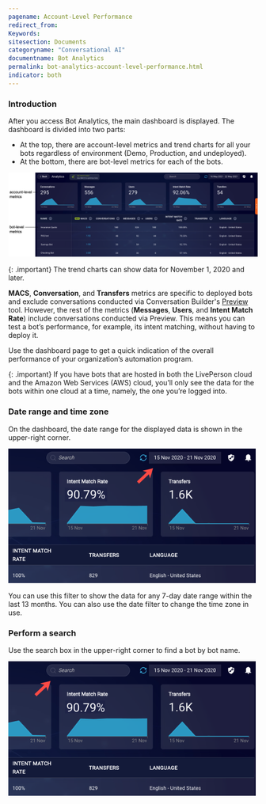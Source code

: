 ```yaml
---
pagename: Account-Level Performance
redirect_from:
Keywords:
sitesection: Documents
categoryname: "Conversational AI"
documentname: Bot Analytics
permalink: bot-analytics-account-level-performance.html
indicator: both
---
```


### Introduction
After you access Bot Analytics, the main dashboard is displayed. The dashboard is divided into two parts:

* At the top, there are account-level metrics and trend charts for all your bots regardless of environment (Demo, Production, and undeployed).
* At the bottom, there are bot-level metrics for each of the bots.

<img style="width:800px" src="img/ConvoBuilder/ba_dashboard.png">

{: .important}
The trend charts can show data for November 1, 2020 and later.

**MACS**, **Conversation**, and **Transfers** metrics are specific to deployed bots and exclude conversations conducted via Conversation Builder's [Preview](conversation-builder-testing-deployment-previewing.html) tool. However, the rest of the metrics (**Messages**, **Users**, and **Intent Match Rate**) include conversations conducted via Preview. This means you can test a bot’s performance, for example, its intent matching, without having to deploy it.

Use the dashboard page to get a quick indication of the overall performance of your organization’s automation program.

{: .important}
If you have bots that are hosted in both the LivePerson cloud and the Amazon Web Services (AWS) cloud, you’ll only see the data for the bots within one cloud at a time, namely, the one you’re logged into.

### Date range and time zone

On the dashboard, the date range for the displayed data is shown in the upper-right corner.

<img style="width:500px" src="img/ConvoBuilder/ba_date_filter_main.png">

You can use this filter to show the data for any 7-day date range within the last 13 months. You can also use the date filter to change the time zone in use.

### Perform a search
Use the search box in the upper-right corner to find a bot by bot name.

<img style="width:500px" src="img/ConvoBuilder/ba_search.png">